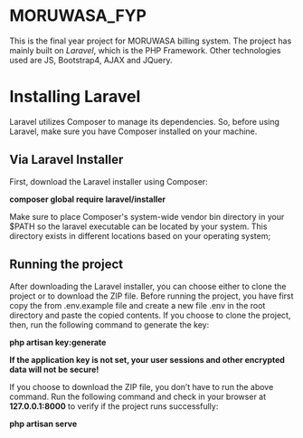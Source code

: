 # MORUWASA_FYP
This is the final year project for MORUWASA billing system. The project has mainly built on <em>Laravel</em>, which is the PHP Framework. Other technologies used are JS, Bootstrap4, AJAX and JQuery.

# Installing Laravel
Laravel utilizes Composer to manage its dependencies. So, before using Laravel, make sure you have Composer installed on your machine.

## Via Laravel Installer
First, download the Laravel installer using Composer:

<strong> composer global require laravel/installer </strong>

Make sure to place Composer's system-wide vendor bin directory in your $PATH so the laravel executable can be located by your system. This directory exists in different locations based on your operating system;

## Running the project
After downloading the Laravel installer, you can choose either to clone the project or to download the ZIP file.
Before running the project, you have first copy the from .env.example file and create a new file .env in the root directory and paste the copied contents.
If you choose to clone the project, then, run the following command to generate the key:

<strong> php artisan key:generate </strong>

<b>If the application key is not set, your user sessions and other encrypted data will not be secure!</b>

If you choose to download the ZIP file, you don’t have to run the above command.
Run the following command and check in your browser at <strong>127.0.0.1:8000</strong> to verify if the project runs successfully:

<strong> php artisan serve </strong>

